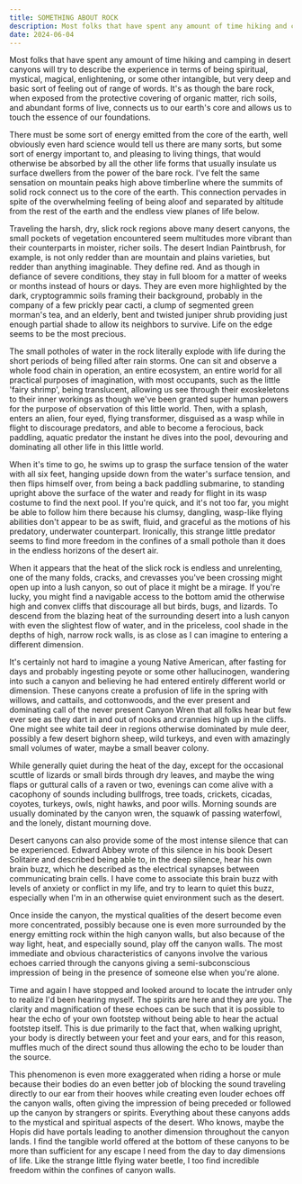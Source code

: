 ```yaml
---
title: SOMETHING ABOUT ROCK
description: Most folks that have spent any amount of time hiking and camping in desert canyons will try to describe the experience in terms of being spiritual, mystical, magical, enlightening, or some other intangible, but very deep and basic sort of feeling out of range of words...
date: 2024-06-04
---
```

Most folks that have spent any amount of time hiking and camping in desert canyons will try to describe the experience in terms of being spiritual, mystical, magical, enlightening, or some other intangible, but very deep and basic sort of feeling out of range of words. It's as though the bare rock, when exposed from the protective covering of organic matter, rich soils, and abundant forms of live, connects us to our earth's core and allows us to touch the essence of our foundations.

There must be some sort of energy emitted from the core of the earth, well obviously even hard science would tell us there are many sorts, but some sort of energy important to, and pleasing to living things, that would otherwise be absorbed by all the other life forms that usually insulate us surface dwellers from the power of the bare rock. I've felt the same sensation on mountain peaks high above timberline where the summits of solid rock connect us to the core of the earth. This connection pervades in spite of the overwhelming feeling of being aloof and separated by altitude from the rest of the earth and the endless view planes of life below.

Traveling the harsh, dry, slick rock regions above many desert canyons, the small pockets of vegetation encountered seem multitudes more vibrant than their counterparts in moister, richer soils. The desert Indian Paintbrush, for example, is not only redder than are mountain and plains varieties, but redder than anything imaginable. They define red. And as though in defiance of severe conditions, they stay in full bloom for a matter of weeks or months instead of hours or days. They are even more highlighted by the dark, cryptogrammic soils framing their background, probably in the company of a few prickly pear cacti, a clump of segmented green morman's tea, and an elderly, bent and twisted juniper shrub providing just enough partial shade to allow its neighbors to survive. Life on the edge seems to be the most precious.

The small potholes of water in the rock literally explode with life during the short periods of being filled after rain storms. One can sit and observe a whole food chain in operation, an entire ecosystem, an entire world for all practical purposes of imagination, with most occupants, such as the little 'fairy shrimp', being translucent, allowing us see through their exoskeletons to their inner workings as though we've been granted super human powers for the purpose of observation of this little world. Then, with a splash, enters an alien, four eyed, flying transformer, disguised as a wasp while in flight to discourage predators, and able to become a ferocious, back paddling, aquatic predator the instant he dives into the pool, devouring and dominating all other life in this little world. 

When it's time to go, he swims up to grasp the surface tension of the water with all six feet, hanging upside down from the water's surface tension, and then flips himself over, from being a back paddling submarine, to standing upright above the surface of the water and ready for flight in its wasp costume to find the next pool. If you're quick, and it's not too far, you might be able to follow him there because his clumsy, dangling, wasp-like flying abilities don't appear to be as swift, fluid, and graceful as the motions of his predatory, underwater counterpart. Ironically, this strange little predator seems to find more freedom in the confines of a small pothole than it does in the endless horizons of the desert air.

When it appears that the heat of the slick rock is endless and unrelenting, one of the many folds, cracks, and crevasses you've been crossing might open up into a lush canyon, so out of place it might be a mirage. If you're lucky, you might find a navigable access to the bottom amid the otherwise high and convex cliffs that discourage all but birds, bugs, and lizards. To descend from the blazing heat of the surrounding desert into a lush canyon with even the slightest flow of water, and in the priceless, cool shade in the depths of high, narrow rock walls, is as close as I can imagine to entering a different dimension.

It's certainly not hard to imagine a young Native American, after fasting for days and probably ingesting peyote or some other hallucinogen, wandering into such a canyon and believing he had entered entirely different world or dimension. These canyons create a profusion of life in the spring with willows, and cattails, and cottonwoods, and the ever present and dominating call of the never present Canyon Wren that all folks hear but few ever see as they dart in and out of nooks and crannies high up in the cliffs. One might see white tail deer in regions otherwise dominated by mule deer, possibly a few desert bighorn sheep, wild turkeys, and even with amazingly small volumes of water, maybe a small beaver colony.

While generally quiet during the heat of the day, except for the occasional scuttle of lizards or small birds through dry leaves, and maybe the wing flaps or guttural calls of a raven or two, evenings can come alive with a cacophony of sounds including bullfrogs, tree toads, crickets, cicadas, coyotes, turkeys, owls, night hawks, and poor wills. Morning sounds are usually dominated by the canyon wren, the squawk of passing waterfowl, and the lonely, distant mourning dove.

Desert canyons can also provide some of the most intense silence that can be experienced. Edward Abbey wrote of this silence in his book Desert Solitaire and described being able to, in the deep silence, hear his own brain buzz, which he described as the electrical synapses between communicating brain cells. I have come to associate this brain buzz with levels of anxiety or conflict in my life, and try to learn to quiet this buzz, especially when I'm in an otherwise quiet environment such as the desert.

Once inside the canyon, the mystical qualities of the desert become even more concentrated, possibly because one is even more surrounded by the energy emitting rock within the high canyon walls, but also because of the way light, heat, and especially sound, play off the canyon walls. The most immediate and obvious characteristics of canyons involve the various echoes carried through the canyons giving a semi-subconscious impression of being in the presence of someone else when you're alone.

Time and again I have stopped and looked around to locate the intruder only to realize I'd been hearing myself. The spirits are here and they are you. The clarity and magnification of these echoes can be such that it is possible to hear the echo of your own footstep without being able to hear the actual footstep itself. This is due primarily to the fact that, when walking upright, your body is directly between your feet and your ears, and for this reason, muffles much of the direct sound thus allowing the echo to be louder than the source.

This phenomenon is even more exaggerated when riding a horse or mule because their bodies do an even better job of blocking the sound traveling directly to our ear from their hooves while creating even louder echoes off the canyon walls, often giving the impression of being preceded or followed up the canyon by strangers or spirits. Everything about these canyons adds to the mystical and spiritual aspects of the desert. Who knows, maybe the Hopis did have portals leading to another dimension throughout the canyon lands. I find the tangible world offered at the bottom of these canyons to be more than sufficient for any escape I need from the day to day dimensions of life. Like the strange little flying water beetle, I too find incredible freedom within the confines of canyon walls.
